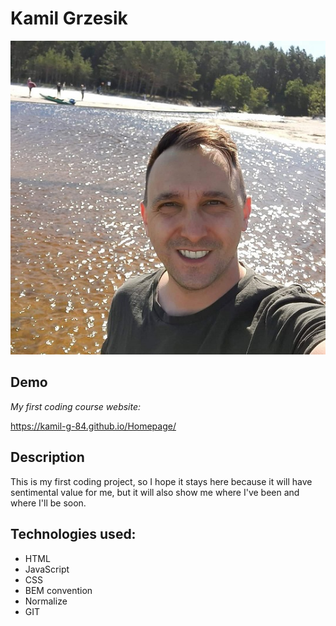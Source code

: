 # Kamil Grzesik

![Kamil](image/Kamil2.jpg)

## Demo 

*My first coding course website:*

https://kamil-g-84.github.io/Homepage/

## Description

This is my first coding project, so I hope it stays here because it will have sentimental value for me, but it will also show me where I've been and where I'll be soon.

## Technologies used:
- HTML
- JavaScript
- CSS
- BEM convention
- Normalize
- GIT
